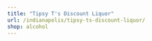 ```yaml
---
title: "Tipsy T's Discount Liquor"
url: /indianapolis/tipsy-ts-discount-liquor/
shop: alcohol
---
```

